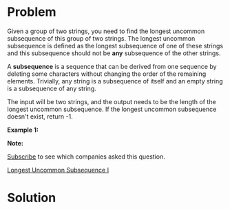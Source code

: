 
# Problem

Given a group of two strings, you need to find the longest uncommon
subsequence of this group of two strings. The longest uncommon subsequence is
defined as the longest subsequence of one of these strings and this
subsequence should not be **any** subsequence of the other strings.

A **subsequence** is a sequence that can be derived from one sequence by
deleting some characters without changing the order of the remaining elements.
Trivially, any string is a subsequence of itself and an empty string is a
subsequence of any string.

The input will be two strings, and the output needs to be the length of the
longest uncommon subsequence. If the longest uncommon subsequence doesn't
exist, return -1.

**Example 1:**  

**Note:**

[Subscribe](/subscribe/) to see which companies asked this question.



[Longest Uncommon Subsequence I](https://leetcode.com/problems/longest-uncommon-subsequence-i)

# Solution




